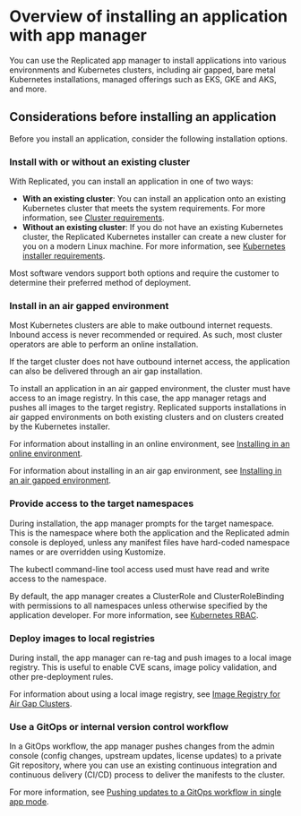 # Overview of installing an application with app manager

You can use the Replicated app manager to install applications into various environments and Kubernetes clusters, including air gapped, bare metal Kubernetes installations, managed offerings such as EKS, GKE and AKS, and more.

## Considerations before installing an application

Before you install an application, consider the following installation options.

### Install with or without an existing cluster

With Replicated, you can install an application in one of two ways:
* **With an existing cluster**: You can install an application onto an existing Kubernetes cluster that meets the system requirements. For more information, see [Cluster requirements](installing-existing-cluster-requirements).
* **Without an existing cluster**: If you do not have an existing Kubernetes cluster, the Replicated Kubernetes installer can create a new cluster for you on a modern Linux machine. For more information, see [Kubernetes installer requirements](installing-embedded-cluster-requirements).

Most software vendors support both options and require the customer to determine their preferred method of deployment.

### Install in an air gapped environment

Most Kubernetes clusters are able to make outbound internet requests. Inbound access is never recommended or required.
As such, most cluster operators are able to perform an online installation.

If the target cluster does not have outbound internet access, the application can also be delivered through an air gap installation.

To install an application in an air gapped environment, the cluster must have access to an image registry. In this case, the app manager retags and pushes all images to the target registry. Replicated supports installations in air gapped environments on both existing clusters and on clusters created by the Kubernetes installer.

For information about installing in an online environment, see [Installing in an online environment](installing-existing-cluster-online).

For information about installing in an air gap environment, see [Installing in an air gapped environment](installing-existing-cluster-airgapped).

### Provide access to the target namespaces

During installation, the app manager prompts for the target namespace. This is the namespace where both the application and the Replicated admin console is deployed, unless any manifest files have hard-coded namespace names or are overridden using Kustomize.

The kubectl command-line tool access used must have read and write access to the namespace.

By default, the app manager creates a ClusterRole and ClusterRoleBinding with permissions to all namespaces unless otherwise specified by the application developer. For more information, see [Kubernetes RBAC](../vendor/packaging-rbac).

### Deploy images to local registries

During install, the app manager can re-tag and push images to a local image registry.
This is useful to enable CVE scans, image policy validation, and other pre-deployment rules.

For information about using a local image registry, see [Image Registry for Air Gap Clusters](image-registry-airgap).

### Use a GitOps or internal version control workflow

In a GitOps workflow, the app manager pushes changes from the admin console (config changes, upstream updates, license updates) to a private Git repository, where you can use an existing continuous integration and continuous delivery (CI/CD) process to deliver the manifests to the cluster.

For more information, see [Pushing updates to a GitOps workflow in single app mode](gitops-single-app-workflow).

